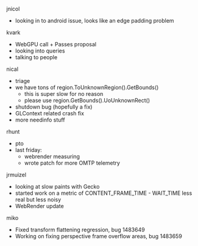jnicol
  * looking in to android issue, looks like an edge padding problem

kvark
  * WebGPU call + Passes proposal
  * looking into queries
  * talking to people

nical
  * triage
  * we have tons of region.ToUnknownRegion().GetBounds()
    * this is super slow for no reason
    * please use region.GetBounds().UoUnknownRect()
  * shutdown bug (hopefully a fix)
  * GLContext  related crash fix
  * more needinfo stuff

rhunt
  * pto
  * last friday:
    * webrender measuring
    * wrote patch for more OMTP telemetry

jrmuizel
  * looking at slow paints with Gecko
  * started work on a metric of CONTENT_FRAME_TIME - WAIT_TIME less real but less noisy
  * WebRender update

miko
  * Fixed transform flattening regression, bug 1483649
  * Working on fixing perspective frame overflow areas, bug 1483659
